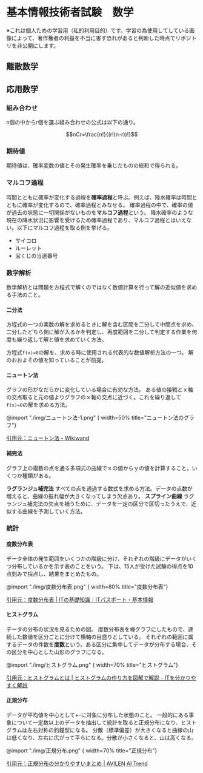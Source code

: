 # 基本情報技術者試験　数学

※これは個人ための学習用（私的利用目的）です。学習の為使用してしている画像によって、著作権者の利益を不当に害す恐れがあると判断した時点でリポジトリを非公開にします。

## 離散数学


## 応用数学

### 組み合わせ
n個の中からr個を選ぶ組み合わせの公式は以下の通り。

```math
nCr=\frac{n!}{(r!(n-r))!}
```

### 期待値
期待値は、確率変数の値とその発生確率を乗じたものの総和で得られる。

### マルコフ過程
時間とともに確率が変化する過程を**確率過程**と呼ぶ。例えば、降水確率は時間とともに確率が変化するので、確率過程とみなせる。
確率過程の中で、確率の値が過去の状態に一切関係がないものを**マルコフ過程**という。
降水確率のような現在の降水状況に影響を受けるため確率過程であり、マルコフ過程とはいえない。以下にマルコフ過程を取る例を挙げる。

* サイコロ
* ルーレット
* 宝くじの当選番号

### 数学解析
数学解析とは問題を方程式で解くのではなく数値計算を行って解の近似値を求める手法のこと。

#### 二分法
方程式の一つの実数の解を求めるときに解を含む区間を二分して中間点を求め、二分したどちら側に解が入るかを判定し、再度範囲を二分して判定する作業を何度も繰り返して解と値を求めていく方法。

方程式`f(x)=0`の解を、求める時に使用される代表的な数値解析方法の一つ。
解のおおよその値を知っていることが前提。

#### ニュートン法
グラフの形がなだらかに変化している場合に有効な方法。
ある値の接戦とｘ軸の交点取ると元の値よりグラフのｘ軸の交点に近づく。これを繰り返して`f(x)=0`の解を求める方法。

@import "./img/ニュートン法-1.png" { width=50% title="ニュートン法のグラフ"}

[引用元：ニュートン法 - Wikiwand](https://www.wikiwand.com/ja/%E3%83%8B%E3%83%A5%E3%83%BC%E3%83%88%E3%83%B3%E6%B3%95)

#### 補完法
グラフ上の複数の点を通る多項式の曲線でｘの値からｙの値を計算すること。いくつか種類がある。

**ラグランジュ補完法**
すべての点を通過する数式を求める方法。データの点数が増えると、曲線の振れ幅が大きくなってしまう欠点あり。
**スプライン曲線**
ラグランジュ補完法の欠点を補うために、データを一定の区分で区切ったうえで、近似する曲線を予測していく方法。

### 統計

#### 度数分布表
データ全体の発生範囲をいくつかの階級に分け、それぞれの階級にデータがいくつ分布しているかを示す表のことをいう。
下は、15人が受けた試験の得点を10点刻みで採点し、結果をまとめたもの。

@import "./img/度数分布表.png" { width=80% title="度数分布表"}

[引用元：度数分布表 | ITの基礎知識｜ITパスポート・基本情報](https://basics.k-labo.work/2017/09/07/%E7%A2%BA%E7%8E%87%E3%81%A8%E7%B5%B1%E8%A8%88%EF%BC%88%EF%BC%92%EF%BC%89/%E5%BA%A6%E6%95%B0%E5%88%86%E5%B8%83%E8%A1%A8-2/)

#### ヒストグラム
データの分布の状況を見るための図。
度数分布表を棒グラフにしたもので、連続した数値を区分ごとに分けて横軸の目盛りとしている。
それぞれの範囲に属するデータの件数を**度数**という。ある区分に集中してデータが分布する場合、その区分を中心とした山形のグラフになる。

@import "./img/ヒストグラム.png" { width=70% title="ヒストグラム"}

[引用元：ヒストグラムとは | ヒストグラムの作り方を図解で解説 - ITを分かりやすく解説](https://medium-company.com/%E3%83%92%E3%82%B9%E3%83%88%E3%82%B0%E3%83%A9%E3%83%A0/)

#### 正規分布
データが平均値を中心として+-に対象に分布した状態のこと。
一般的にある事象について一定数以上のデータを抽出して統計を取ると正規分布になり、ヒストグラムは左右対称の釣鐘型になる。
分散（標準偏差）が大きくなると曲線の山は低くなり、左右に広がって平らになる。分散が小さくなると、山は高くなる。

@import "./img/正規分布.png" { width=70% title="正規分布"}

[引用元：正規分布の分かりやすいまとめ | AVILEN AI Trend](https://ai-trend.jp/basic-study/normal-distribution/normal-distribution/)